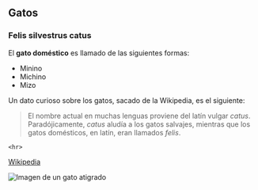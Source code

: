 ## Gatos
### Felis silvestrus catus
El **gato doméstico** es llamado de las siguientes formas:

* Minino
* Michino
* Mizo

Un dato curioso sobre los gatos, sacado de la Wikipedia, es el siguiente:
> El nombre actual en muchas lenguas proviene del latín vulgar *catus*. Paradójicamente, *catus* aludía a los gatos salvajes, mientras que los gatos domésticos, en latín, eran llamados *felis*.

`<hr>`

[Wikipedia](https://es.wikipedia.org/wiki/Felis_silvestris_catus)

![Imagen de un gato atigrado](https://www.hola.com/imagenes/estar-bien/20201027177994/cosas-asustan-gatos-gt/0-882-234/gato-m.jpg)
